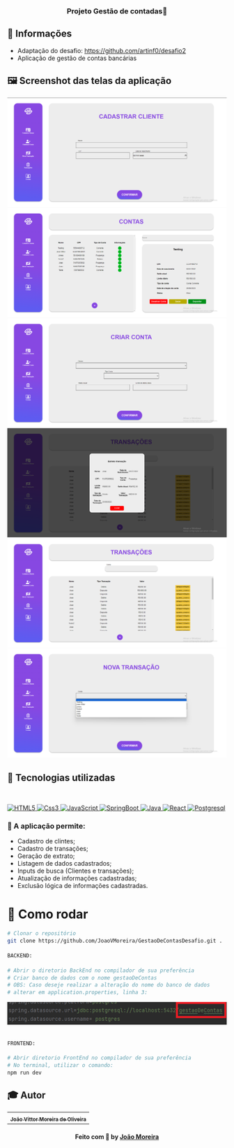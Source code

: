 <h3 align="center">
  Projeto Gestão de contadas📝
</h3>

## 🔖 Informações

- Adaptação do desafio: https://github.com/artinf0/desafio2 
- Aplicação de gestão de contas bancárias

## 🖼 Screenshot das telas da aplicação

<img src="./medias/cliente.png" alt="">
<img src="./medias/contas.png" alt="">
<img src="./medias/cria-conta.png" alt="">
<img src="./medias/extrato.png" alt="">
<img src="./medias/listar-mov.png" alt="">
<img src="./medias/transacao.png" alt="">

<br/>


## 🚀 Tecnologias utilizadas 

<br/>
<p align="left">
  <a href="https://developer.mozilla.org/pt-BR/docs/Web/HTML/Element" target="_blank">
    <img
      src="https://logodownload.org/wp-content/uploads/2016/10/html5-logo.png"
      alt="HTML5"
      width="120"
      height="120"
    />
  </a>

  <a href="https://developer.mozilla.org/en-US/docs/Web/CSS" target="_blank">
    <img
      src="https://encrypted-tbn0.gstatic.com/images?q=tbn:ANd9GcQZvldtM5qD8uSGbaKipxe8UjE0FDy7XrpqdLqNRMQS&s"
      alt="Css3"
      width="120"
      height="120"
    />
  </a>
  
  <a href="https://developer.mozilla.org/en-US/docs/Web/JavaScript" target="_blank">
    <img
      src="https://w1.pngwing.com/pngs/136/126/png-transparent-javascript-logo-angularjs-nodejs-computer-programming-web-development-computer-software-jquery-yellow.png"
      alt="JavaScript"
      width="120"
      height="120"
    />
  </a>

  <a href="https://docs.spring.io/spring-boot/docs/current/reference/htmlsingle/" target="_blank">
    <img
      src="https://pbs.twimg.com/profile_images/1235868806079057921/fTL08u_H_400x400.png"
      alt="SpringBoot"
      width="120"
      height="120"
    />
  </a>
  <a href="https://docs.oracle.com/en/java/" target="_blank">
    <img
      src="https://encrypted-tbn0.gstatic.com/images?q=tbn:ANd9GcR2WNOPNcs88S1VtVrJ2Er4fMBGxX1ChnnqcYsZ9RqRxA&s"
      alt="Java"
      width="120"
      height="120"
    />
  </a>
  <a href="https://legacy.reactjs.org/docs/getting-started.html" target="_blank">
    <img
      src="https://cdn1.iconfinder.com/data/icons/programing-development-8/24/react_logo-512.png"
      alt="React"
      width="120"
      height="120"
    />
  </a>
  <a href="https://pt.m.wikipedia.org/wiki/Ficheiro:Postgresql_elephant.svg" target="_blank">
    <img
      src="https://upload.wikimedia.org/wikipedia/commons/thumb/2/29/Postgresql_elephant.svg/540px-Postgresql_elephant.svg.png"
      alt="Postgresql"
      width="120"
      height="120"
    />
  </a>

  

  



</p>


### :memo: A aplicação permite:

*   Cadastro de clintes;
*   Cadastro de transações;
*   Geração de extrato;
*   Listagem de dados cadastrados;
*   Inputs de busca (Clientes e transações);
*   Atualização de informações cadastradas;
*   Exclusão lógica de informações cadastradas. 

# 👷 Como rodar

```bash
# Clonar o repositório
git clone https://github.com/JoaoVMoreira/GestaoDeContasDesafio.git .

BACKEND:

# Abrir o diretorio BackEnd no compilador de sua preferência
# Criar banco de dados com o nome gestaoDeContas
# OBS: Caso deseje realizar a alteração do nome do banco de dados
# alterar em application.properties, linha 3:
```
<img src="./medias/mudarNomedb.png"/>

```bash

FRONTEND: 

# Abrir diretorio FrontEnd no compilador de sua preferência
# No terminal, utilizar o comando:
npm run dev


```




## :mortar_board: Autor

<table align="center">
    <tr>
        <td align="center">
            <a href="https://github.com/JoaoVMoreira">
                <sub><b>João Vittor Moreira de Oliveira</b></sub>
            </a>
        </td>    
    </tr>
</table>
<h4 align="center">
   Feito com 💜 by  <a href="https://www.linkedin.com/in/jvittormoreira/" target="_blank"> João Moreira </a>
</h4>
